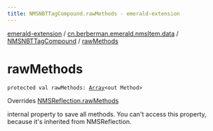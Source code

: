 ```yaml
---
title: NMSNBTTagCompound.rawMethods - emerald-extension
---
```


[emerald-extension](../../index.html) / [cn.berberman.emerald.nmsItem.data](../index.html) / [NMSNBTTagCompound](index.html) / [rawMethods](.)

# rawMethods

`protected val rawMethods: `[`Array`](https://kotlinlang.org/api/latest/jvm/stdlib/kotlin/-array/index.html)`<out Method>`

Overrides [NMSReflection.rawMethods](../../cn.berberman.emerald.nms-item/-n-m-s-reflection/raw-methods.html)

internal property to save all methods.
You can't access this property, because it's inherited from NMSReflection.

